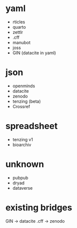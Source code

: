 # yaml

- rticles
- quarto
- zettlr
- .cff
- manubot
- joss
- GIN (datacite in yaml)


# json

- openminds
- datacite
- zenodo
- tenzing (beta)
- Crossref

# spreadsheet

- tenzing v1
- bioarchiv

# unknown

- pubpub
- dryad
- dataverse



# existing bridges

GIN -> datacite
.cff -> zenodo
